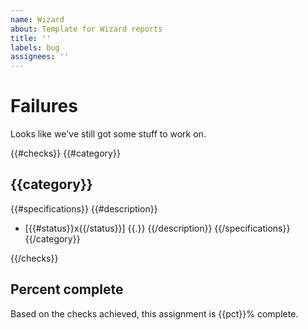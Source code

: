 ```yaml
---
name: Wizard
about: Template for Wizard reports
title: ''
labels: bug
assignees: ''
---
```


# Failures

Looks like we've still got some stuff to work on.

{{#checks}}
{{#category}}
## {{category}}

{{#specifications}}
{{#description}}
- [{{#status}}x{{/status}}] {{.}}
{{/description}}
{{/specifications}}
{{/category}}

{{/checks}}

## Percent complete

Based on the checks achieved, this assignment is {{pct}}% complete.
